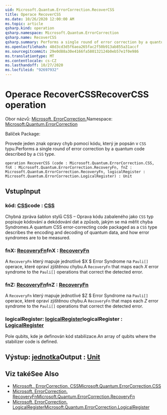 ```yaml
---
uid: Microsoft.Quantum.ErrorCorrection.RecoverCSS
title: Operace RecoverCSS
ms.date: 10/26/2020 12:00:00 AM
ms.topic: article
qsharp.kind: operation
qsharp.namespace: Microsoft.Quantum.ErrorCorrection
qsharp.name: RecoverCSS
qsharp.summary: Performs a single round of error correction by a quantum code described by a `CSS` type.
ms.openlocfilehash: 48d3cd3d5f6aea265fac2f50b913ab855a31accf
ms.sourcegitcommit: 29e0d88a30e4166fa580132124b0eb57e1f0e986
ms.translationtype: MT
ms.contentlocale: cs-CZ
ms.lasthandoff: 10/27/2020
ms.locfileid: "92697932"
---
```

# <a name="recovercss-operation"></a><span data-ttu-id="b4b87-102">Operace RecoverCSS</span><span class="sxs-lookup"><span data-stu-id="b4b87-102">RecoverCSS operation</span></span>

<span data-ttu-id="b4b87-103">Obor názvů: [Microsoft. ErrorCorrection.](xref:Microsoft.Quantum.ErrorCorrection)</span><span class="sxs-lookup"><span data-stu-id="b4b87-103">Namespace: [Microsoft.Quantum.ErrorCorrection](xref:Microsoft.Quantum.ErrorCorrection)</span></span>

<span data-ttu-id="b4b87-104">Balíček [](https://nuget.org/packages/)</span><span class="sxs-lookup"><span data-stu-id="b4b87-104">Package: [](https://nuget.org/packages/)</span></span>


<span data-ttu-id="b4b87-105">Provede jeden znak opravy chyb pomocí kódu, který je popsán v `CSS` typu.</span><span class="sxs-lookup"><span data-stu-id="b4b87-105">Performs a single round of error correction by a quantum code described by a `CSS` type.</span></span>

```qsharp
operation RecoverCSS (code : Microsoft.Quantum.ErrorCorrection.CSS, fnX : Microsoft.Quantum.ErrorCorrection.RecoveryFn, fnZ : Microsoft.Quantum.ErrorCorrection.RecoveryFn, logicalRegister : Microsoft.Quantum.ErrorCorrection.LogicalRegister) : Unit
```


## <a name="input"></a><span data-ttu-id="b4b87-106">Vstup</span><span class="sxs-lookup"><span data-stu-id="b4b87-106">Input</span></span>

### <a name="code--css"></a><span data-ttu-id="b4b87-107">kód: [CSS](xref:Microsoft.Quantum.ErrorCorrection.CSS)</span><span class="sxs-lookup"><span data-stu-id="b4b87-107">code : [CSS](xref:Microsoft.Quantum.ErrorCorrection.CSS)</span></span>

<span data-ttu-id="b4b87-108">Chybná zpráva šablon stylů CSS – Oprava kódu zabaleného jako `CSS` typ popisuje kódování a dekódování dat a způsob, jakým se má měřit chyba Syndromes.</span><span class="sxs-lookup"><span data-stu-id="b4b87-108">A quantum CSS error-correcting code packaged as a `CSS` type describes the encoding and decoding of quantum data, and how error syndromes are to be measured.</span></span>


### <a name="fnx--recoveryfn"></a><span data-ttu-id="b4b87-109">fnX: [RecoveryFn](xref:Microsoft.Quantum.ErrorCorrection.RecoveryFn)</span><span class="sxs-lookup"><span data-stu-id="b4b87-109">fnX : [RecoveryFn](xref:Microsoft.Quantum.ErrorCorrection.RecoveryFn)</span></span>

<span data-ttu-id="b4b87-110">A `RecoveryFn` který mapuje jednotlivé $X $ Error Syndrome na `Pauli[]` operace, které opraví zjištěnou chybu.</span><span class="sxs-lookup"><span data-stu-id="b4b87-110">A `RecoveryFn` that maps each $X$ error syndrome to the `Pauli[]` operations that correct the detected error.</span></span>


### <a name="fnz--recoveryfn"></a><span data-ttu-id="b4b87-111">fnZ: [RecoveryFn](xref:Microsoft.Quantum.ErrorCorrection.RecoveryFn)</span><span class="sxs-lookup"><span data-stu-id="b4b87-111">fnZ : [RecoveryFn](xref:Microsoft.Quantum.ErrorCorrection.RecoveryFn)</span></span>

<span data-ttu-id="b4b87-112">A `RecoveryFn` který mapuje jednotlivé $Z $ Error Syndrome na `Pauli[]` operace, které opraví zjištěnou chybu.</span><span class="sxs-lookup"><span data-stu-id="b4b87-112">A `RecoveryFn` that maps each $Z$ error syndrome to the `Pauli[]` operations that correct the detected error.</span></span>


### <a name="logicalregister--logicalregister"></a><span data-ttu-id="b4b87-113">logicalRegister: [logicalRegister](xref:Microsoft.Quantum.ErrorCorrection.LogicalRegister)</span><span class="sxs-lookup"><span data-stu-id="b4b87-113">logicalRegister : [LogicalRegister](xref:Microsoft.Quantum.ErrorCorrection.LogicalRegister)</span></span>

<span data-ttu-id="b4b87-114">Pole qubits, kde je definován kód stabilizace.</span><span class="sxs-lookup"><span data-stu-id="b4b87-114">An array of qubits where the stabilizer code is defined.</span></span>



## <a name="output--unit"></a><span data-ttu-id="b4b87-115">Výstup: [jednotka](xref:microsoft.quantum.lang-ref.unit)</span><span class="sxs-lookup"><span data-stu-id="b4b87-115">Output : [Unit](xref:microsoft.quantum.lang-ref.unit)</span></span>



## <a name="see-also"></a><span data-ttu-id="b4b87-116">Viz také</span><span class="sxs-lookup"><span data-stu-id="b4b87-116">See Also</span></span>

- [<span data-ttu-id="b4b87-117">Microsoft.. ErrorCorrection. CSS</span><span class="sxs-lookup"><span data-stu-id="b4b87-117">Microsoft.Quantum.ErrorCorrection.CSS</span></span>](xref:Microsoft.Quantum.ErrorCorrection.CSS)
- [<span data-ttu-id="b4b87-118">Microsoft. ErrorCorrection. RecoveryFn</span><span class="sxs-lookup"><span data-stu-id="b4b87-118">Microsoft.Quantum.ErrorCorrection.RecoveryFn</span></span>](xref:Microsoft.Quantum.ErrorCorrection.RecoveryFn)
- [<span data-ttu-id="b4b87-119">Microsoft. ErrorCorrection. LogicalRegister</span><span class="sxs-lookup"><span data-stu-id="b4b87-119">Microsoft.Quantum.ErrorCorrection.LogicalRegister</span></span>](xref:Microsoft.Quantum.ErrorCorrection.LogicalRegister)